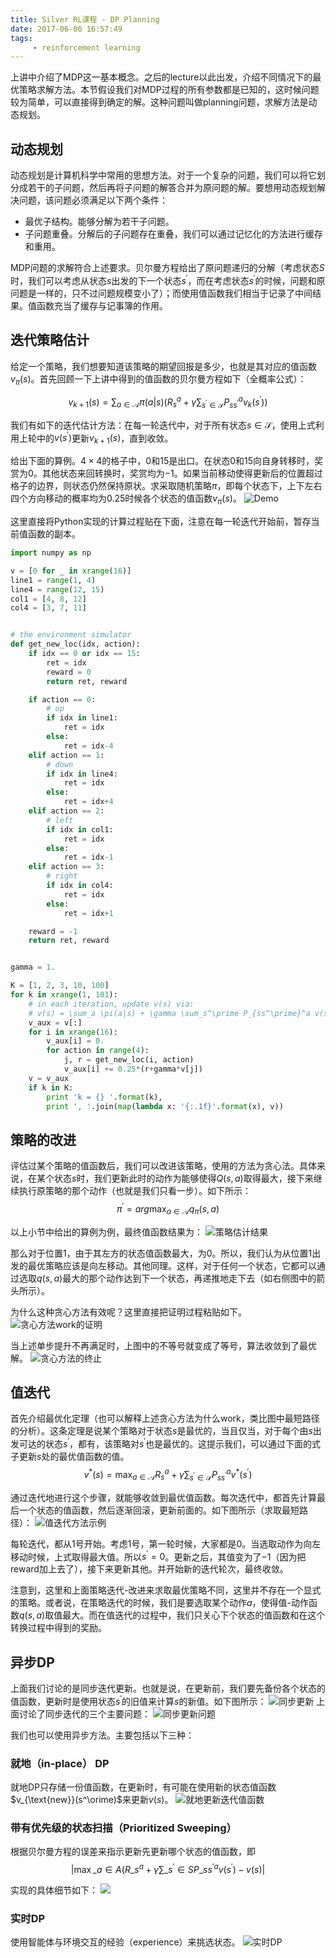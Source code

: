 ```yaml
---
title: Silver RL课程 - DP Planning
date: 2017-06-06 16:57:49
tags:
     - reinforcement learning
---
```

上讲中介绍了MDP这一基本概念。之后的lecture以此出发，介绍不同情况下的最优策略求解方法。本节假设我们对MDP过程的所有参数都是已知的，这时候问题较为简单，可以直接得到确定的解。这种问题叫做planning问题，求解方法是动态规划。
<!-- more -->

## 动态规划
动态规划是计算机科学中常用的思想方法。对于一个复杂的问题，我们可以将它划分成若干的子问题，然后再将子问题的解答合并为原问题的解。要想用动态规划解决问题，该问题必须满足以下两个条件：

- 最优子结构。能够分解为若干子问题。
- 子问题重叠。分解后的子问题存在重叠，我们可以通过记忆化的方法进行缓存和重用。

MDP问题的求解符合上述要求。贝尔曼方程给出了原问题递归的分解（考虑状态$S$时，我们可以考虑从状态$s$出发的下一个状态$s^\prime$，而在考虑状态$s^\prime$的时候，问题和原问题是一样的，只不过问题规模变小了）；而使用值函数我们相当于记录了中间结果。值函数充当了缓存与记事簿的作用。

## 迭代策略估计
给定一个策略，我们想要知道该策略的期望回报是多少，也就是其对应的值函数$v_\pi(s)$。首先回顾一下上讲中得到的值函数的贝尔曼方程如下（全概率公式）：

$$v_{k+1}(s) = \sum_{a\in \mathcal{A}}\pi(a|s)(R_s^a+\gamma\sum_{s^\prime \in \mathcal{S}} P_{ss^\prime}^av_k(s^\prime))$$

我们有如下的迭代估计方法：在每一轮迭代中，对于所有状态$s\in \mathcal{S}$，使用上式利用上轮中的$v(s^\prime)$更新$v_{k+1}(s)$，直到收敛。

给出下面的算例。$4\times 4$的格子中，$0$和$15$是出口。在状态$0$和$15$向自身转移时，奖赏为$0$。其他状态来回转换时，奖赏均为$-1$。如果当前移动使得更新后的位置超过格子的边界，则状态仍然保持原状。求采取随机策略$\pi$，即每个状态下，上下左右四个方向移动的概率均为$0.25$时候各个状态的值函数$v_\pi(s)$。
![Demo](/img/silver_rl_dp_policy_evaluating_demo.png)

这里直接将Python实现的计算过程贴在下面，注意在每一轮迭代开始前，暂存当前值函数的副本。

``` py
import numpy as np

v = [0 for _ in xrange(16)]
line1 = range(1, 4)
line4 = range(12, 15)
col1 = [4, 8, 12]
col4 = [3, 7, 11]


# the environment simulator
def get_new_loc(idx, action):
    if idx == 0 or idx == 15:
        ret = idx
        reward = 0
        return ret, reward

    if action == 0:
        # up
        if idx in line1:
            ret = idx
        else:
            ret = idx-4
    elif action == 1:
        # down
        if idx in line4:
            ret = idx
        else:
            ret = idx+4
    elif action == 2:
        # left
        if idx in col1:
            ret = idx
        else:
            ret = idx-1
    elif action == 3:
        # right
        if idx in col4:
            ret = idx
        else:
            ret = idx+1

    reward = -1
    return ret, reward


gamma = 1.

K = [1, 2, 3, 10, 100]
for k in xrange(1, 101):
    # in each iteration, update v(s) via:
    # v(s) = \sum_a \pi(a|s) + \gamma \sum_s^\prime P_{ss^\prime}^a v(s^\prime)
    v_aux = v[:]
    for i in xrange(16):
        v_aux[i] = 0.
        for action in range(4):
            j, r = get_new_loc(i, action)
            v_aux[i] += 0.25*(r+gamma*v[j])
    v = v_aux
    if k in K:
        print 'k = {} '.format(k),
        print ', '.join(map(lambda x: '{:.1f}'.format(x), v))

```

## 策略的改进
评估过某个策略的值函数后，我们可以改进该策略，使用的方法为贪心法。具体来说，在某个状态$s$时，我们更新此时的动作为能够使得$Q(s,a)$取得最大，接下来继续执行原策略的那个动作（也就是我们只看一步）。如下所示：
$$\pi^\prime = arg\max_{a\in \mathcal{A}}q_\pi(s,a)$$

以上小节中给出的算例为例，最终值函数结果为：
![策略估计结果](/img/silver_rl_dp_policy_evaluating_demo_result.png)

那么对于位置$1$，由于其左方的状态值函数最大，为$0$。所以，我们认为从位置$1$出发的最优策略应该是向左移动。其他同理。这样，对于任何一个状态，它都可以通过选取$q(s,a)$最大的那个动作达到下一个状态，再递推地走下去（如右侧图中的箭头所示）。

为什么这种贪心方法有效呢？这里直接把证明过程粘贴如下。
![贪心方法work的证明](/img/silver_rl_dp_improve_policy_greedily_proof.png)

当上述单步提升不再满足时，上图中的不等号就变成了等号，算法收敛到了最优解。
![贪心方法的终止](/img/silver_rl_dp_improve_policy_greedily_proof_2.png)

## 值迭代
首先介绍最优化定理（也可以解释上述贪心方法为什么work，类比图中最短路径的分析）。这条定理是说某个策略对于状态$s$是最优的，当且仅当，对于每个由$s$出发可达的状态$s^\prime$，都有，该策略对$s^\prime$也是最优的。这提示我们，可以通过下面的式子更新$s$处的最优值函数的值。
$$v^\ast(s) = \max_{a\in \mathcal{A}}R_s^a+\gamma\sum_{s^\prime\in \mathcal{S}}P_{ss^\prime}^av^\ast(s^\prime)$$

通过迭代地进行这个步骤，就能够收敛到最优值函数。每次迭代中，都首先计算最后一个状态的值函数，然后逐渐回滚，更新前面的。如下图所示（求取最短路径）：
![值迭代方法示例](/img/silver_rl_dp_value_iteration_demo.png)

每轮迭代，都从$1$号开始。考虑$1$号，第一轮时候，大家都是$0$。当选取动作为向左移动时候，上式取得最大值。所以$s^\prime=0$。更新之后，其值变为了$-1$（因为把reward加上去了），接下来更新其他。并开始新的迭代轮次，最终收敛。

注意到，这里和上面策略迭代-改进来求取最优策略不同，这里并不存在一个显式的策略。或者说，在策略迭代的时候，我们是要选取某个动作$a$，使得值-动作函数$q(s,a)$取值最大。而在值迭代的过程中，我们只关心下个状态的值函数和在这个转换过程中得到的奖励。

## 异步DP
上面我们讨论的是同步迭代更新。也就是说，在更新前，我们要先备份各个状态的值函数，更新时是使用状态$s^\prime$的旧值来计算$s$的新值。如下图所示：
![同步更新](/img/silver_rl_dp_synchronous_value_iteration.png)
上面讨论了同步迭代的三个主要问题：
![同步更新问题](/img/silver_rl_dp_synchronous_dp_algorithms.png)

我们也可以使用异步方法。主要包括以下三种：

### 就地（in-place） DP
就地DP只存储一份值函数，在更新时，有可能在使用新的状态值函数$v_{\text{new}}(s^\orime)$来更新$v(s)$。
![就地更新迭代值函数](/img/silver_rl_dp_inplace_value_iteration.png)

### 带有优先级的状态扫描（Prioritized Sweeping）
根据贝尔曼方程的误差来指示更新先更新哪个状态的值函数，即
$$|\max\_{a\in A}(R\_s^a+\gamma\sum\_{s^\prime\in S}P\_{ss^\prime}^a v(s^\prime)-v(s)|$$

实现的具体细节如下：
![](/img/silver_rl_dp_detailed_prioritized_dp.png)
### 实时DP
使用智能体与环境交互的经验（experience）来挑选状态。
![实时DP](/img/silver_rl_dp_realtime_dp.png)
